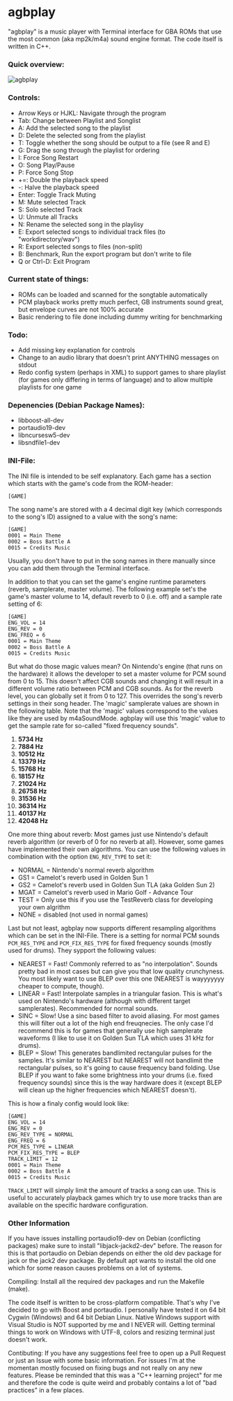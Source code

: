 # agbplay
"agbplay" is a music player with Terminal interface for GBA ROMs that use the most common (aka mp2k/m4a) sound engine format.
The code itself is written in C++.

### Quick overview:
![agbplay](https://cloud.githubusercontent.com/assets/8502545/24632845/faa2503c-18c5-11e7-84a3-cecec08e034a.png)

### Controls:
- Arrow Keys or HJKL: Navigate through the program
- Tab: Change between Playlist and Songlist
- A: Add the selected song to the playlist
- D: Delete the selected song from the playlist
- T: Toggle whether the song should be output to a file (see R and E)
- G: Drag the song through the playlist for ordering
- I: Force Song Restart
- O: Song Play/Pause
- P: Force Song Stop
- +=: Double the playback speed
- -: Halve the playback speed
- Enter: Toggle Track Muting
- M: Mute selected Track
- S: Solo selected Track
- U: Unmute all Tracks
- N: Rename the selected song in the playlisy
- E: Export selected songs to individual track files (to "workdirectory/wav")
- R: Export selected songs to files (non-split)
- B: Benchmark, Run the export program but don't write to file
- Q or Ctrl-D: Exit Program

### Current state of things:
- ROMs can be loaded and scanned for the songtable automatically
- PCM playback works pretty much perfect, GB instruments sound great, but envelope curves are not 100% accurate
- Basic rendering to file done including dummy writing for benchmarking

### Todo:
- Add missing key explanation for controls
- Change to an audio library that doesn't print ANYTHING messages on stdout
- Redo config system (perhaps in XML) to support games to share playlist (for games only differing in terms of language) and to allow multiple playlists for one game

### Depenencies (Debian Package Names):
- libboost-all-dev
- portaudio19-dev
- libncursesw5-dev
- libsndfile1-dev

### INI-File:
The INI file is intended to be self explanatory. Each game has a section which starts with the game's code from the ROM-header:
```
[GAME]
```
The song name's are stored with a 4 decimal digit key (which corresponds to the song's ID) assigned to a value with the song's name:
```
[GAME]
0001 = Main Theme
0002 = Boss Battle A
0015 = Credits Music
```
Usually, you don't have to put in the song names in there manually since you can add them through the Terminal interface.

In addition to that you can set the game's engine runtime parameters (reverb, samplerate, master volume). The following example set's the game's master volume to 14, default reverb to 0 (i.e. off) and a sample rate setting of 6:
```
[GAME]
ENG_VOL = 14
ENG_REV = 0
ENG_FREQ = 6
0001 = Main Theme
0002 = Boss Battle A
0015 = Credits Music
```

But what do those magic values mean?
On Nintendo's engine (that runs on the hardware) it allows the developer to set a master volume for PCM sound from 0 to 15. This doesn't affect CGB sounds and changing it will result in a different volume ratio between PCM and CGB sounds.
As for the reverb level, you can globally set it from 0 to 127. This overrides the song's reverb settings in their song header.
The 'magic' samplerate values are shown in the following table. Note that the 'magic' values correspond to the values like they are used by m4aSoundMode. agbplay will use this 'magic' value to get the sample rate for so-called "fixed frequency sounds".

1. __5734 Hz__
2. __7884 Hz__
3. __10512 Hz__
4. __13379 Hz__
5. __15768 Hz__
6. __18157 Hz__
7. __21024 Hz__
8. __26758 Hz__
9. __31536 Hz__
10. __36314 Hz__
11. __40137 Hz__
12. __42048 Hz__

One more thing about reverb: Most games just use Nintendo's default reverb algorithm (or reverb of 0 for no reverb at all). However, some games have implemented their own algorithms. You can use the following values in combination with the option `ENG_REV_TYPE` to set it:

- NORMAL = Nintendo's normal reverb algorithm
- GS1 = Camelot's reverb used in Golden Sun 1
- GS2 = Camelot's reverb used in Golden Sun TLA (aka Golden Sun 2)
- MGAT = Camelot's reverb used in Mario Golf - Advance Tour
- TEST = Only use this if you use the TestReverb class for developing your own algrithm
- NONE = disabled (not used in normal games)


Last but not least, agbplay now supports different resampling algorithms which can be set in the INI-File. There is a setting for normal PCM sounds `PCM_RES_TYPE` and `PCM_FIX_RES_TYPE` for fixed frequency sounds (mostly used for drums).
They sypport the following values:

- NEAREST = Fast! Commonly referred to as "no interpolation". Sounds pretty bad in most cases but can give you that low quality crunchyness. You most likely want to use BLEP over this one (NEAREST is wayyyyyyy cheaper to compute, though).
- LINEAR = Fast! Interpolate samples in a triangular fasion. This is what's used on Nintendo's hardware (although with different target samplerates). Recommended for normal sounds.
- SINC = Slow! Use a sinc based filter to avoid aliasing. For most games this will filter out a lot of the high end freuqnecies. The only case I'd recommend this is for games that generally use high samplerate waveforms (I like to use it on Golden Sun TLA which uses 31 kHz for drums).
- BLEP = Slow! This generates bandlimited rectangular pulses for the samples. It's similar to NEAREST but NEAREST will not bandlimit the rectangular pulses, so it's going to cause frequency band folding. Use BLEP if you want to fake some brightness into your drums (i.e. fixed frequency sounds) since this is the way hardware does it (except BLEP will clean up the higher frequencies which NEAREST doesn't).

This is how a finaly config would look like:
```
[GAME]
ENG_VOL = 14
ENG_REV = 0
ENG_REV_TYPE = NORMAL
ENG_FREQ = 6
PCM_RES_TYPE = LINEAR
PCM_FIX_RES_TYPE = BLEP
TRACK_LIMIT = 12
0001 = Main Theme
0002 = Boss Battle A
0015 = Credits Music
```

`TRACK_LIMIT` will simply limit the amount of tracks a song can use. This is useful to accurately playback games which try to use more tracks than are available on the specific hardware configuration.

### Other Information

If you have issues installing portaudio19-dev on Debian (conflicting packages) make sure to install "libjack-jackd2-dev" before.
The reason for this is that portaudio on Debian depends on either the old dev package for jack or the jack2 dev package. By default apt wants to install the old one which for some reason causes problems on a lot of systems.

Compiling:
Install all the required dev packages and run the Makefile (make).

The code itself is written to be cross-platform compatible. That's why I've decided to go with Boost and portaudio.
I personally have tested it on 64 bit Cygwin (Windows) and 64 bit Debian Linux.
Native Windows support with Visual Studio is NOT supported by me and I NEVER will. Getting terminal things to work on Windows with UTF-8, colors and resizing terminal just doesn't work.

Contibuting:
If you have any suggestions feel free to open up a Pull Request or just an Issue with some basic information. For issues I'm at the momentan mostly focused on fixing bugs and not really on any new features.
Please be reminded that this was a "C++ learning project" for me and therefore the code is quite weird and probably contains a lot of "bad practices" in a few places.
